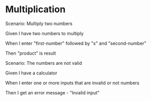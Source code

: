 # Multiplication

Scenario: Multiply two numbers
  
  Given I have two numbers to multiply

  When I enter "first-number" followed by "x" and "second-number"
  
  Then "product" is result

Scenario: The numbers are not valid
  
  Given I have a calculator
  
  When I enter one or more inputs that are invalid or not numbers
  
  Then I get an error message - "Invalid input"
